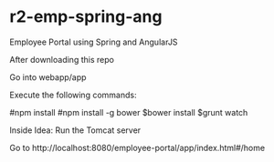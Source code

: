 # r2-emp-spring-ang
Employee Portal using Spring and AngularJS

After downloading this repo

Go into webapp/app

Execute the following commands:

#npm install
#npm install -g bower
$bower install
$grunt watch

Inside Idea:
Run the Tomcat server

Go to http://localhost:8080/employee-portal/app/index.html#/home

